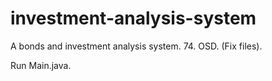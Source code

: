 # investment-analysis-system
A bonds and investment analysis system. 74. OSD. (Fix files).

Run Main.java.
